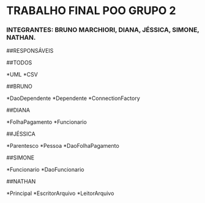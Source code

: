 # TRABALHO FINAL POO GRUPO 2

### INTEGRANTES: BRUNO MARCHIORI, DIANA, JÉSSICA, SIMONE, NATHAN.

##RESPONSÁVEIS

##TODOS 

*UML
*CSV

##BRUNO

*DaoDependente
*Dependente
*ConnectionFactory

##DIANA

*FolhaPagamento
*Funcionario

##JÉSSICA

*Parentesco
*Pessoa
*DaoFolhaPagamento

##SIMONE

*Funcionario
*DaoFuncionario

##NATHAN

*Principal
*EscritorArquivo
*LeitorArquivo



